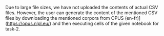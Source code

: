 Due to large file sizes, we have not uploaded the contents of actual CSV files. However, the user can generate the content of the mentioned CSV files by downloading the mentioned corpora from OPUS (en-fr)](https://opus.nlpl.eu/) and then executing cells of the given notebook for task-2.